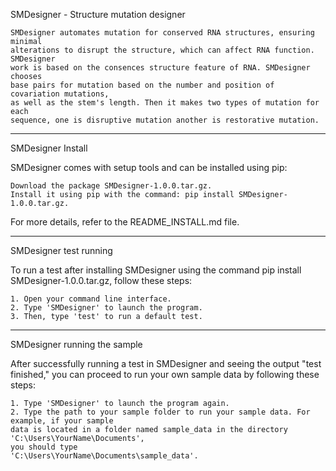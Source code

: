 SMDesigner - Structure mutation designer

    SMDesigner automates mutation for conserved RNA structures, ensuring minimal 
    alterations to disrupt the structure, which can affect RNA function. SMDesigner 
    work is based on the consences structure feature of RNA. SMDesigner chooses 
    base pairs for mutation based on the number and position of covariation mutations, 
    as well as the stem's length. Then it makes two types of mutation for each 
    sequence, one is disruptive mutation another is restorative mutation.

------------------------------------------------------------------------
SMDesigner Install

SMDesigner comes with setup tools and can be installed using pip:

    Download the package SMDesigner-1.0.0.tar.gz.
    Install it using pip with the command: pip install SMDesigner-1.0.0.tar.gz.
    
For more details, refer to the README_INSTALL.md file.

------------------------------------------------------------------------
SMDesigner test running

To run a test after installing SMDesigner using the command pip install SMDesigner-1.0.0.tar.gz, 
follow these steps:

    1. Open your command line interface.
    2. Type 'SMDesigner' to launch the program.
    3. Then, type 'test' to run a default test.
------------------------------------------------------------------------
SMDesigner running the sample

After successfully running a test in SMDesigner and seeing the output "test finished," 
you can proceed to run your own sample data by following these steps:

    1. Type 'SMDesigner' to launch the program again.
    2. Type the path to your sample folder to run your sample data. For example, if your sample
    data is located in a folder named sample_data in the directory 
    'C:\Users\YourName\Documents', 
    you should type 
    'C:\Users\YourName\Documents\sample_data'.
    
